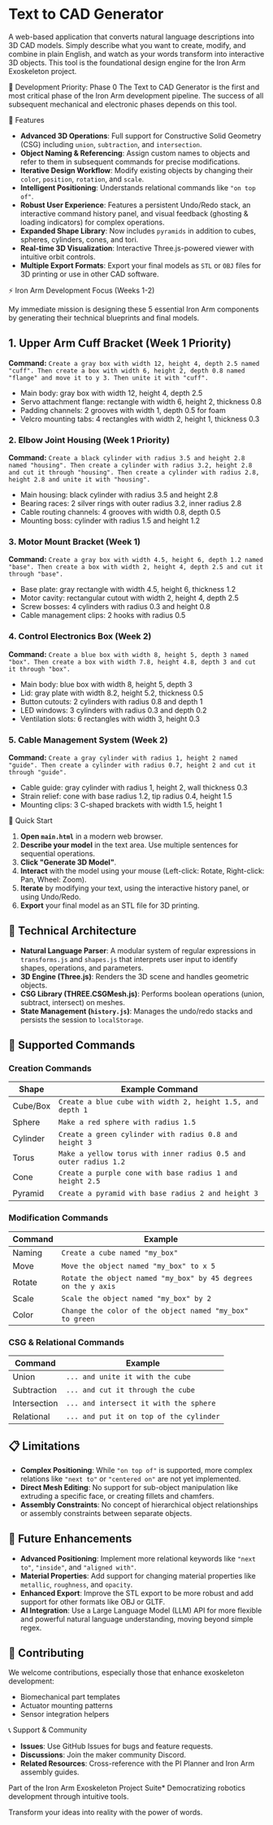 # Text to CAD Generator

A web-based application that converts natural language descriptions into 3D CAD models. Simply describe what you want to create, modify, and combine in plain English, and watch as your words transform into interactive 3D objects. This tool is the foundational design engine for the Iron Arm Exoskeleton project.

🎯 Development Priority: Phase 0
The Text to CAD Generator is the first and most critical phase of the Iron Arm development pipeline. The success of all subsequent mechanical and electronic phases depends on this tool.

🚀 Features

* **Advanced 3D Operations**: Full support for Constructive Solid Geometry (CSG) including `union`, `subtraction`, and `intersection`.
* **Object Naming & Referencing**: Assign custom names to objects and refer to them in subsequent commands for precise modifications.
* **Iterative Design Workflow**: Modify existing objects by changing their `color`, `position`, `rotation`, and `scale`.
* **Intelligent Positioning**: Understands relational commands like `"on top of"`.
* **Robust User Experience**: Features a persistent Undo/Redo stack, an interactive command history panel, and visual feedback (ghosting & loading indicators) for complex operations.
* **Expanded Shape Library**: Now includes `pyramids` in addition to cubes, spheres, cylinders, cones, and tori.
* **Real-time 3D Visualization**: Interactive Three.js-powered viewer with intuitive orbit controls.
* **Multiple Export Formats**: Export your final models as `STL` or `OBJ` files for 3D printing or use in other CAD software.

⚡ Iron Arm Development Focus (Weeks 1-2)

My immediate mission is designing these 5 essential Iron Arm components by generating their technical blueprints and final models.

## 1. Upper Arm Cuff Bracket (Week 1 Priority)

**Command:** `Create a gray box with width 12, height 4, depth 2.5 named "cuff". Then create a box with width 6, height 2, depth 0.8 named "flange" and move it to y 3. Then unite it with "cuff".`

* Main body: gray box with width 12, height 4, depth 2.5
* Servo attachment flange: rectangle with width 6, height 2, thickness 0.8
* Padding channels: 2 grooves with width 1, depth 0.5 for foam
* Velcro mounting tabs: 4 rectangles with width 2, height 1, thickness 0.3

### 2. Elbow Joint Housing (Week 1 Priority)

**Command:** `Create a black cylinder with radius 3.5 and height 2.8 named "housing". Then create a cylinder with radius 3.2, height 2.8 and cut it through "housing". Then create a cylinder with radius 2.8, height 2.8 and unite it with "housing".`

* Main housing: black cylinder with radius 3.5 and height 2.8
* Bearing races: 2 silver rings with outer radius 3.2, inner radius 2.8
* Cable routing channels: 4 grooves with width 0.8, depth 0.5
* Mounting boss: cylinder with radius 1.5 and height 1.2

### 3. Motor Mount Bracket (Week 1)

**Command:** `Create a gray box with width 4.5, height 6, depth 1.2 named "base". Then create a box with width 2, height 4, depth 2.5 and cut it through "base".`

* Base plate: gray rectangle with width 4.5, height 6, thickness 1.2
* Motor cavity: rectangular cutout with width 2, height 4, depth 2.5
* Screw bosses: 4 cylinders with radius 0.3 and height 0.8
* Cable management clips: 2 hooks with radius 0.5

### 4. Control Electronics Box (Week 2)

**Command:** `Create a blue box with width 8, height 5, depth 3 named "box". Then create a box with width 7.8, height 4.8, depth 3 and cut it through "box".`

* Main body: blue box with width 8, height 5, depth 3
* Lid: gray plate with width 8.2, height 5.2, thickness 0.5
* Button cutouts: 2 cylinders with radius 0.8 and depth 1
* LED windows: 3 cylinders with radius 0.3 and depth 0.2
* Ventilation slots: 6 rectangles with width 3, height 0.3

### 5. Cable Management System (Week 2)

**Command:** `Create a gray cylinder with radius 1, height 2 named "guide". Then create a cylinder with radius 0.7, height 2 and cut it through "guide".`

* Cable guide: gray cylinder with radius 1, height 2, wall thickness 0.3
* Strain relief: cone with base radius 1.2, tip radius 0.4, height 1.5
* Mounting clips: 3 C-shaped brackets with width 1.5, height 1

🎯 Quick Start

1. **Open `main.html`** in a modern web browser.
2. **Describe your model** in the text area. Use multiple sentences for sequential operations.
3. **Click "Generate 3D Model"**.
4. **Interact** with the model using your mouse (Left-click: Rotate, Right-click: Pan, Wheel: Zoom).
5. **Iterate** by modifying your text, using the interactive history panel, or using Undo/Redo.
6. **Export** your final model as an STL file for 3D printing.

## 🔬 Technical Architecture

* **Natural Language Parser**: A modular system of regular expressions in `transforms.js` and `shapes.js` that interprets user input to identify shapes, operations, and parameters.
* **3D Engine (Three.js)**: Renders the 3D scene and handles geometric objects.
* **CSG Library (THREE.CSGMesh.js)**: Performs boolean operations (union, subtract, intersect) on meshes.
* **State Management (`history.js`)**: Manages the undo/redo stacks and persists the session to `localStorage`.

## 📝 Supported Commands

### Creation Commands

| Shape | Example Command |
|---|---|
| Cube/Box | `Create a blue cube with width 2, height 1.5, and depth 1` |
| Sphere | `Make a red sphere with radius 1.5` |
| Cylinder | `Create a green cylinder with radius 0.8 and height 3` |
| Torus | `Make a yellow torus with inner radius 0.5 and outer radius 1.2` |
| Cone | `Create a purple cone with base radius 1 and height 2.5` |
| Pyramid | `Create a pyramid with base radius 2 and height 3` |

### Modification Commands

| Command | Example |
|---|---|
| Naming | `Create a cube named "my_box"` |
| Move | `Move the object named "my_box" to x 5` |
| Rotate | `Rotate the object named "my_box" by 45 degrees on the y axis` |
| Scale | `Scale the object named "my_box" by 2` |
| Color | `Change the color of the object named "my_box" to green` |

### CSG & Relational Commands

| Command | Example |
|---|---|
| Union | `... and unite it with the cube` |
| Subtraction | `... and cut it through the cube` |
| Intersection | `... and intersect it with the sphere` |
| Relational | `... and put it on top of the cylinder` |

## 📋 Limitations

* **Complex Positioning**: While `"on top of"` is supported, more complex relations like `"next to"` or `"centered on"` are not yet implemented.
* **Direct Mesh Editing**: No support for sub-object manipulation like extruding a specific face, or creating fillets and chamfers.
* **Assembly Constraints**: No concept of hierarchical object relationships or assembly constraints between separate objects.

## 🔮 Future Enhancements

* **Advanced Positioning**: Implement more relational keywords like `"next to"`, `"inside"`, and `"aligned with"`.
* **Material Properties**: Add support for changing material properties like `metallic`, `roughness`, and `opacity`.
* **Enhanced Export**: Improve the STL export to be more robust and add support for other formats like OBJ or GLTF.
* **AI Integration**: Use a Large Language Model (LLM) API for more flexible and powerful natural language understanding, moving beyond simple regex.

## 🤝 Contributing

We welcome contributions, especially those that enhance exoskeleton development:

* Biomechanical part templates
* Actuator mounting patterns
* Sensor integration helpers

📞 Support & Community

* **Issues**: Use GitHub Issues for bugs and feature requests.
* **Discussions**: Join the maker community Discord.
* **Related Resources**: Cross-reference with the PI Planner and Iron Arm assembly guides.

Part of the Iron Arm Exoskeleton Project Suite* Democratizing robotics development through intuitive tools.

Transform your ideas into reality with the power of words.
